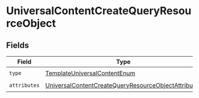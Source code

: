 # UniversalContentCreateQueryResourceObject


## Fields

| Field                                                                                                                                 | Type                                                                                                                                  | Required                                                                                                                              | Description                                                                                                                           |
| ------------------------------------------------------------------------------------------------------------------------------------- | ------------------------------------------------------------------------------------------------------------------------------------- | ------------------------------------------------------------------------------------------------------------------------------------- | ------------------------------------------------------------------------------------------------------------------------------------- |
| `type`                                                                                                                                | [TemplateUniversalContentEnum](../../models/components/TemplateUniversalContentEnum.md)                                               | :heavy_check_mark:                                                                                                                    | N/A                                                                                                                                   |
| `attributes`                                                                                                                          | [UniversalContentCreateQueryResourceObjectAttributes](../../models/components/UniversalContentCreateQueryResourceObjectAttributes.md) | :heavy_check_mark:                                                                                                                    | N/A                                                                                                                                   |
